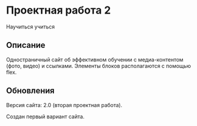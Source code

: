 Проектная работа 2
==================

Научиться учиться

Описание
--------

Одностраничный сайт об эффективном обучении с медиа-контентом (фото, видео) и ссылками. Элементы блоков располагаются с помощью flex.

Обновления
----------
Версия сайта: 2.0 (вторая проектная работа). 

Создан первый вариант сайта.